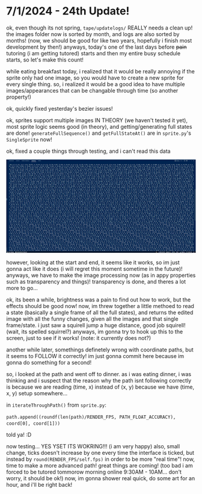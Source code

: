 # 7/1/2024 - 24th Update!

ok, even though its not spring, `tape/updatelogs/` REALLY needs a clean up! the images folder now is sorted by month, and logs are also sorted by months! (now, we should be good for like two years, hopefully i finish most development by then!) anyways, today's one of the last days before ~~pain~~ tutoring (i am getting tutored) starts and then my entire busy schedule starts, so let's make this count!

while eating breakfast today, i realized that it would be really annoying if the sprite only had one image, so you would have to create a new sprite for every single thing. so, i realized it would be a good idea to have multiple images/appearances that can be changable through time (so another property!)

ok, quickly fixed yesterday's bezier issues!

ok, sprites support multiple images IN THEORY (we haven't tested it yet), most sprite logic seems good (in theory), and getting/generating full states are done! `generateFullSequence()` and `getFullStateAt()` are in `sprite.py`'s `SingleSprite` now!

ok, fixed a couple things through testing, and i can't read this data

![i cannot read this](</updatelogs/images/072024/07012024 - 1.png>)

however, looking at the start and end, it seems like it works, so im just gonna act like it does (i will regret this moment sometime in the future)! anyways, we have to make the image processing now (as in appy properties such as transparency and things)! transparency is done, and theres a lot more to go...

ok, its been a while, brightness was a pain to find out how to work, but the effects should be good now! now, im threw together a little methoed to read a state (basically a single frame of all the full states), and returns the edited image with all the funny changes, given all the images and that single frame/state. i just saw a squirell jump a huge distance, good job squirell! (wait, its spelled squirrel?) anyways, im gonna try to hook up this to the screen, just to see if it works! (note: it currently does not?)

another while later, somethings definetely wrong with coordinate paths, but it seems to FOLLOW it correctly! im just gonna commit here because im gonna do something for a second!

so, i looked at the path and went off to dinner. as i was eating dinner, i was thinking and i suspect that the reason why the path isnt following correctly is because we are reading (time, x) instead of (x, y) because we have (time, x, y) setup somewhere...

in `iterateThroughPath()` from `sprite.py`: 

`path.append((roundf(len(path)/RENDER_FPS, PATH_FLOAT_ACCURACY), coord[0], coord[1]))`

told ya! :D

now testing... YES YSET ITS WOKRING!!! (i am very happy) also, small change, ticks doesn't increase by one every time the interface is ticked, but instead by `round(RENDER_FPS/self.fps)` in order to be more "real time"! now, time to make a more advanced path! great things are coming! (too bad i am forced to be tutored tommorow morning online 9:30AM - 10AM... don't worry, it should be ok!) now, im gonna shower real quick, do some art for an hour, and i'll be right back!